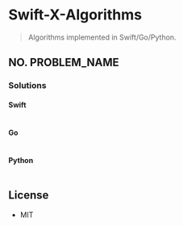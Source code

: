 # Swift-X-Algorithms

> Algorithms implemented in Swift/Go/Python.

## NO. PROBLEM_NAME

### Solutions

#### Swift

```Swift
```

#### Go

```go
```

#### Python

```python
```

## License

- MIT
